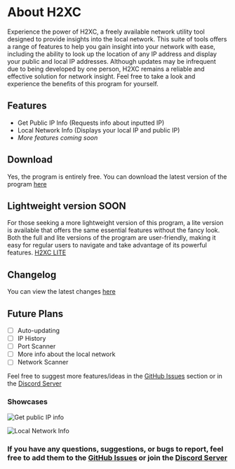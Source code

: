 # About H2XC

Experience the power of H2XC, a freely available network utility tool designed to provide insights into the local network. This suite of tools offers a range of features to help you gain insight into your network with ease, including the ability to look up the location of any IP address and display your public and local IP addresses. Although updates may be infrequent due to being developed by one person, H2XC remains a reliable and effective solution for network insight. Feel free to take a look and experience the benefits of this program for yourself.

## Features

- Get Public IP Info (Requests info about inputted IP)
- Local Network Info (Displays your local IP and public IP)
- *More features coming soon*

## Download

Yes, the program is entirely free. You can download the latest version of the program [here]()

## Lightweight version SOON

For those seeking a more lightweight version of this program, a lite version is available that offers the same essential features without the fancy look. Both the full and lite versions of the program are user-friendly, making it easy for regular users to navigate and take advantage of its powerful features.
[H2XC LITE](https://github.com/Harmless05)

## Changelog

You can view the latest changes [here](https://github.com/Harmless05/H2XC/blob/main/CHANGELOG.md)

## Future Plans

- [ ] Auto-updating
- [ ] IP History
- [ ] Port Scanner
- [ ] More info about the local network
- [ ] Network Scanner

Feel free to suggest more features/ideas in the [GitHub Issues](https://github.com/Harmless05/H2XC/issues/) section or in the [Discord Server](https://discord.com/invite/a2XevWa4zQ)

### Showcases

![Get public IP info]()

![Local Network Info]()

### If you have any questions, suggestions, or bugs to report, feel free to add them to the [GitHub Issues](https://github.com/Harmless05/H2XC/issues/) or join the [Discord Server](https://discord.com/invite/a2XevWa4zQ)